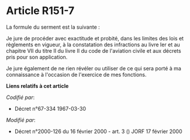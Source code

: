 # Article R151-7

La formule du serment est la suivante :

Je jure de procéder avec exactitude et probité, dans les limites des lois et règlements en vigueur, à la constatation des
infractions au livre Ier et au chapitre VII du titre II du livre II du code de l'aviation civile et aux décrets pris pour son
application.

Je jure également de ne rien révéler ou utiliser de ce qui sera porté à ma connaissance à l'occasion de l'exercice de mes
fonctions.

**Liens relatifs à cet article**

_Codifié par_:

  - Décret n°67-334 1967-03-30

_Modifié par_:

  - Décret n°2000-126 du 16 février 2000 - art. 3 () JORF 17 février 2000
